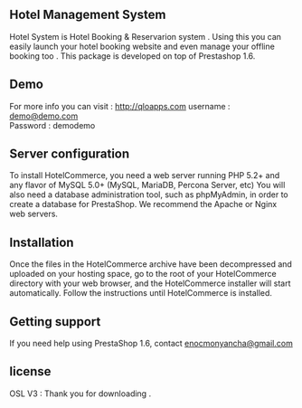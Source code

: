 Hotel Management System
--------
Hotel System is Hotel Booking  & Reservarion system . Using this you can  easily launch your hotel booking website  and even  manage your offline booking too . This package is developed on top of Prestashop 1.6.

Demo
--------
For more info you can visit : http://qloapps.com
username : demo@demo.com </br>
Password : demodemo </br>




Server configuration
--------

To install HotelCommerce, you need a web server running PHP 5.2+ and any flavor of MySQL 5.0+ (MySQL, MariaDB, Percona Server, etc)
You will also need a database administration tool, such as phpMyAdmin, in order to create a database for PrestaShop.
We recommend the Apache or Nginx web servers.  


Installation
--------

Once the files in the HotelCommerce  archive have been decompressed and uploaded on your hosting space, go to the root of your HotelCommerce directory with your web browser, and the HotelCommerce installer will start automatically. Follow the instructions until HotelCommerce is installed.


Getting support
--------
If you need help using PrestaShop 1.6, contact enocmonyancha@gmail.com

license
--------
OSL V3 : 
Thank you for downloading .
